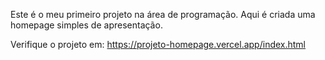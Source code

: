 Este é o meu primeiro projeto na área de programação.
Aqui é criada uma homepage simples de apresentação.

Verifique o projeto em: https://projeto-homepage.vercel.app/index.html
